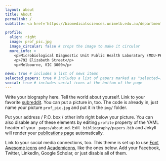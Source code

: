 ```yaml
---
layout: about
title: About
permalink: /
subtitle: <a href='https://biomedicalsciences.unimelb.edu.au/departments/microbiology-Immunology/research/services/microbiological-diagnostic-unit-public-health-laboratory'>The Univeristy of Melbourne</a>. Bioinformatician in Australia from Nepal. 🇳🇵 🌏

profile:
  align: right
  image: prof_pic.jpg
  image_circular: false # crops the image to make it circular
  more_info: >
    <p>Microbiological Diagnostic Unit Public Health Laboratory (MDU-PHL)</p>
    <p>792 Elizabeth Street</p>
    <p>Melbourne, VIC 3000</p>

news: true # includes a list of news items
selected_papers: true # includes a list of papers marked as "selected={true}"
social: true # includes social icons at the bottom of the page
---
```


Write your biography here. Tell the world about yourself. Link to your favorite [subreddit](http://reddit.com). You can put a picture in, too. The code is already in, just name your picture `prof_pic.jpg` and put it in the `img/` folder.

Put your address / P.O. box / other info right below your picture. You can also disable any of these elements by editing `profile` property of the YAML header of your `_pages/about.md`. Edit `_bibliography/papers.bib` and Jekyll will render your [publications page](/al-folio/publications/) automatically.

Link to your social media connections, too. This theme is set up to use [Font Awesome icons](https://fontawesome.com/) and [Academicons](https://jpswalsh.github.io/academicons/), like the ones below. Add your Facebook, Twitter, LinkedIn, Google Scholar, or just disable all of them.

